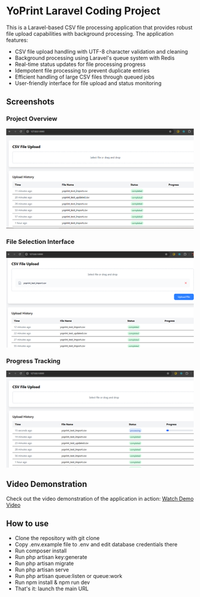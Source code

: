 # YoPrint Laravel Coding Project

This is a Laravel-based CSV file processing application that provides robust file upload capabilities with background processing. The application features:

- CSV file upload handling with UTF-8 character validation and cleaning
- Background processing using Laravel's queue system with Redis
- Real-time status updates for file processing progress
- Idempotent file processing to prevent duplicate entries
- Efficient handling of large CSV files through queued jobs
- User-friendly interface for file upload and status monitoring

## Screenshots

### Project Overview
![Project Overview](project-sc.png)

### File Selection Interface
![File Selection Interface](file-selection.png)

### Progress Tracking
![Progress Tracking](progress.png)


## Video Demonstration
Check out the video demonstration of the application in action:
[Watch Demo Video](recording.mp4)

## How to use
- Clone the repository with git clone
- Copy .env.example file to .env and edit database credentials there
- Run composer install
- Run php artisan key:generate
- Run php artisan migrate
- Run php artisan serve
- Run php artisan queue:listen or queue:work
- Run npm install & npm run dev
- That's it: launch the main URL
